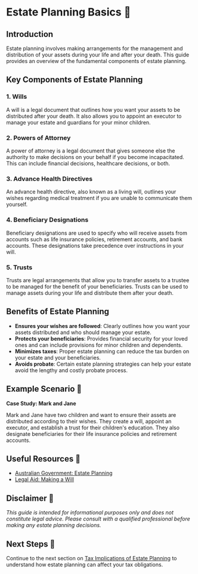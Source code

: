 # Estate Planning Basics 📝

## Introduction

Estate planning involves making arrangements for the management and distribution of your assets during your life and after your death. This guide provides an overview of the fundamental components of estate planning.

## Key Components of Estate Planning

### 1. Wills

A will is a legal document that outlines how you want your assets to be distributed after your death. It also allows you to appoint an executor to manage your estate and guardians for your minor children.

### 2. Powers of Attorney

A power of attorney is a legal document that gives someone else the authority to make decisions on your behalf if you become incapacitated. This can include financial decisions, healthcare decisions, or both.

### 3. Advance Health Directives

An advance health directive, also known as a living will, outlines your wishes regarding medical treatment if you are unable to communicate them yourself.

### 4. Beneficiary Designations

Beneficiary designations are used to specify who will receive assets from accounts such as life insurance policies, retirement accounts, and bank accounts. These designations take precedence over instructions in your will.

### 5. Trusts

Trusts are legal arrangements that allow you to transfer assets to a trustee to be managed for the benefit of your beneficiaries. Trusts can be used to manage assets during your life and distribute them after your death.

## Benefits of Estate Planning

- **Ensures your wishes are followed**: Clearly outlines how you want your assets distributed and who should manage your estate.
- **Protects your beneficiaries**: Provides financial security for your loved ones and can include provisions for minor children and dependents.
- **Minimizes taxes**: Proper estate planning can reduce the tax burden on your estate and your beneficiaries.
- **Avoids probate**: Certain estate planning strategies can help your estate avoid the lengthy and costly probate process.

## Example Scenario 📘

**Case Study: Mark and Jane**

Mark and Jane have two children and want to ensure their assets are distributed according to their wishes. They create a will, appoint an executor, and establish a trust for their children's education. They also designate beneficiaries for their life insurance policies and retirement accounts.

## Useful Resources 🔗

- [Australian Government: Estate Planning](https://www.australia.gov.au/information-and-services/family-and-community/estate-planning)
- [Legal Aid: Making a Will](https://www.legalaid.nsw.gov.au/publications/factsheets-and-resources/making-a-will)

## Disclaimer 🚨

*This guide is intended for informational purposes only and does not constitute legal advice. Please consult with a qualified professional before making any estate planning decisions.*

## Next Steps 🚀

Continue to the next section on [Tax Implications of Estate Planning](estate-tax-implications.md) to understand how estate planning can affect your tax obligations.
